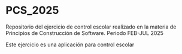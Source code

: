 # PCS_2025
Repositorio del ejercicio de control escolar realizado en la materia de Principios de Construcción de Software. Periodo FEB-JUL 2025

Este ejercicio es una aplicación para control escolar
